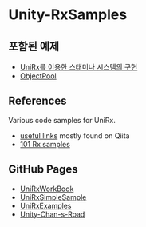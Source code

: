 # Unity-RxSamples

## 포함된 예제

* [UniRx를 이용한 스태미나 시스템의 구현](https://github.com/kimsama/Unity-RxSamples/blob/master/Assets/Samples/uGUI/README.md)
* [ObjectPool](./Assets/Samples/ObjectPool/README.md)

## References

Various code samples for UniRx.

* [useful links](https://github.com/kimsama/Unity-RxSamples/blob/master/Assets/Doc/stuff.md) mostly found on Qiita
* [101 Rx samples](http://rxwiki.wikidot.com/101samples#toc44)

GitHub Pages
------------

* [UniRxWorkBook](https://github.com/TORISOUP/UniRxWorkBook)
* [UniRxSimpleSample](https://github.com/Marimoiro/UniRxSimpleSample)
* [UniRxExamples](https://github.com/TORISOUP/UniRxExamples)
* [Unity-Chan-s-Road](https://github.com/yaegaki/Unity-Chan-s-Road)
